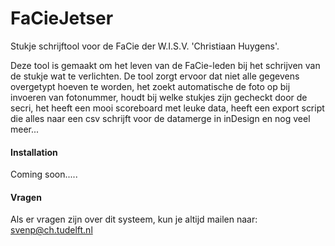FaCieJetser
===========

Stukje schrijftool voor de FaCie der W.I.S.V. 'Christiaan Huygens'.

Deze tool is gemaakt om het leven van de FaCie-leden bij het schrijven van de stukje wat te verlichten. De tool zorgt ervoor dat niet alle gegevens overgetypt hoeven te worden, het zoekt automatische de foto op bij invoeren van fotonummer, houdt bij welke stukjes zijn gecheckt door de secri, het heeft een mooi scoreboard met leuke data, heeft een export script die alles naar een csv schrijft voor de datamerge in inDesign en nog veel meer...

#### Installation
Coming soon.....

#### Vragen
Als er vragen zijn over dit systeem, kun je altijd mailen naar: svenp@ch.tudelft.nl
